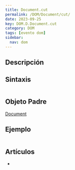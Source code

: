```yaml
---
title: Document.cut
permalink: /DOM/Document/cut/
date: 2023-09-25
key: DOM.D.Document.cut
category: DOM
tags: [evento dom]
sidebar:
  nav: dom
---
```


## Descripción


## Sintaxis


```javascript

```


## Objeto Padre


[Document](https://www.w3api.com/DOM/Document/)


## Ejemplo


```javascript

```


## Artículos

- 
